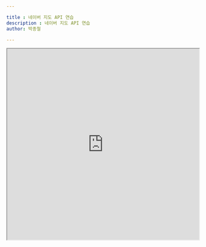 ```yaml
---

title : 네이버 지도 API 연습
description : 네이버 지도 API 연습
author: 박종철

---
```

<iframe src="https://jayceepark.github.io/posts/naver_map_api.html" width="100%" height="500px" ></iframe>
